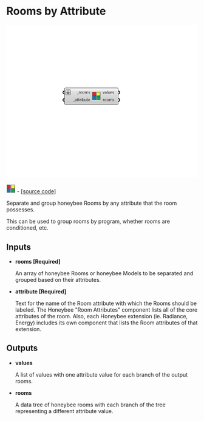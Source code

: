 # Rooms by Attribute

![](../../.gitbook/assets/Rooms_by_Attribute.png)

![](../../.gitbook/assets/Rooms_by_Attribute%20%281%29.png) - [\[source code\]](https://github.com/ladybug-tools/honeybee-grasshopper-core/blob/master/honeybee_grasshopper_core/src//HB%20Rooms%20by%20Attribute.py)

Separate and group honeybee Rooms by any attribute that the room possesses.

This can be used to group rooms by program, whether rooms are conditioned, etc.

## Inputs

* **rooms \[Required\]**

  An array of honeybee Rooms or honeybee Models to be separated and grouped based on their attributes. 

* **attribute \[Required\]**

  Text for the name of the Room attribute with which the Rooms should be labeled. The Honeybee "Room Attributes" component lists all of the core attributes of the room. Also, each Honeybee extension \(ie. Radiance, Energy\) includes its own component that lists the Room attributes of that extension. 

## Outputs

* **values**

  A list of values with one attribute value for each branch of the output rooms. 

* **rooms**

  A data tree of honeybee rooms with each branch of the tree representing a different attribute value. 

